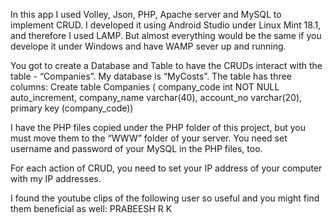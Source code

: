 In this app I used Volley, Json, PHP, Apache server and MySQL to implement CRUD.
I developed it using Android Studio under Linux Mint 18.1, and therefore I used LAMP. But almost everything would be the same
if you develope it under Windows and have WAMP sever up and running.

You got to create a Database and Table to have the CRUDs interact with the table - “Companies”. My database is “MyCosts”. 
The table has three columns: 
Create table Companies
( company_code int NOT NULL auto_increment,
  company_name varchar(40),
  account_no varchar(20),
  primary key (company_code))


I have the PHP files copied under the PHP folder of this project, but you must move them to the “WWW” folder of your server. 
You need set username and password of your MySQL in the PHP files, too. 

For each action of CRUD, you need to set your IP address of your computer with my IP addresses. 


I found the youtube clips of the following user so useful and you might find them beneficial as well:
PRABEESH R K











 
